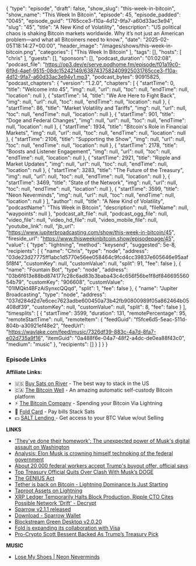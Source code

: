 {
  "type": "episode",
  "draft": false,
  "show_slug": "this-week-in-bitcoin",
  "show_name": "This Week In Bitcoin",
  "episode": 45,
  "episode_padded": "0045",
  "episode_guid": "1765cce3-f10a-4d12-9fa7-a60d33ac3e94",
  "slug": "45",
  "title": "A New Kind of Volatility",
  "description": "US political chaos is shaking Bitcoin markets worldwide. Why it’s not just an American problem—and what all Bitcoiners need to know.",
  "date": "2025-02-05T18:14:27+00:00",
  "header_image": "/images/shows/this-week-in-bitcoin.png",
  "categories": [
    "This Week In Bitcoin"
  ],
  "tags": [],
  "hosts": [
    "chris"
  ],
  "guests": [],
  "sponsors": [],
  "podcast_duration": "01:02:08",
  "podcast_file": "https://op3.dev/e/serve.podhome.fm/episode/f01a19c0-6f9d-4aef-9515-08dc15242149/6387437582409925031765cce3-f10a-4d12-9fa7-a60d33ac3e94v1.mp3",
  "podcast_bytes": 90915825,
  "podcast_chapters": {
    "version": "1.2.0",
    "chapters": [
      {
        "startTime": 0,
        "title": "Welcome into 45",
        "img": null,
        "url": null,
        "toc": null,
        "endTime": null,
        "location": null
      },
      {
        "startTime": 14,
        "title": "We Are Here to Fight Back",
        "img": null,
        "url": null,
        "toc": null,
        "endTime": null,
        "location": null
      },
      {
        "startTime": 86,
        "title": "Market Volatility and Tariffs",
        "img": null,
        "url": null,
        "toc": null,
        "endTime": null,
        "location": null
      },
      {
        "startTime": 901,
        "title": "Doge and Federal Changes",
        "img": null,
        "url": null,
        "toc": null,
        "endTime": null,
        "location": null
      },
      {
        "startTime": 1934,
        "title": "Bitcoin's Role in Financial Markets",
        "img": null,
        "url": null,
        "toc": null,
        "endTime": null,
        "location": null
      },
      {
        "startTime": 2106,
        "title": "Supporting the Show",
        "img": null,
        "url": null,
        "toc": null,
        "endTime": null,
        "location": null
      },
      {
        "startTime": 2178,
        "title": "Boosts and Listener Engagement",
        "img": null,
        "url": null,
        "toc": null,
        "endTime": null,
        "location": null
      },
      {
        "startTime": 2921,
        "title": "Ripple and Market Updates",
        "img": null,
        "url": null,
        "toc": null,
        "endTime": null,
        "location": null
      },
      {
        "startTime": 3283,
        "title": "The Future of the Treasury",
        "img": null,
        "url": null,
        "toc": null,
        "endTime": null,
        "location": null
      },
      {
        "startTime": 3469,
        "title": "State of the Network",
        "img": null,
        "url": null,
        "toc": null,
        "endTime": null,
        "location": null
      },
      {
        "startTime": 3599,
        "title": "Neon Neverminds",
        "img": null,
        "url": null,
        "toc": null,
        "endTime": null,
        "location": null
      }
    ],
    "author": null,
    "title": "A New Kind of Volatility",
    "podcastName": "This Week in Bitcoin",
    "description": null,
    "fileName": null,
    "waypoints": null
  },
  "podcast_alt_file": null,
  "podcast_ogg_file": null,
  "video_file": null,
  "video_hd_file": null,
  "video_mobile_file": null,
  "youtube_link": null,
  "jb_url": "https://www.jupiterbroadcasting.com/show/this-week-in-bitcoin/45",
  "fireside_url": "https://www.thisweekinbitcoin.show/episodepage/45",
  "value": {
    "type": "lightning",
    "method": "keysend",
    "suggested": 5e-8,
    "recipients": [
      {
        "name": "Chris",
        "type": "node",
        "address": "03de23d27775ff1abc1d5770e56ee058464c9fcd4cc39837e605646e95aaf5f8f4",
        "customKey": null,
        "customValue": null,
        "split": 91,
        "fee": false
      },
      {
        "name": "Fountain Bot",
        "type": "node",
        "address": "03b6f613e88bd874177c28c6ad83b3baba43c4c656f56be1f8df84669556054b79",
        "customKey": "906608",
        "customValue": "01IMQkt4BFzAiSynxcQQqd",
        "split": 1,
        "fee": false
      },
      {
        "name": "Jupiter Broadcasting",
        "type": "node",
        "address": "037d284d2d7e6cec7623adbe600450a73b42fb90800989f05a862464b05408df39",
        "customKey": null,
        "customValue": null,
        "split": 8,
        "fee": false
      }
    ],
    "timesplits": [
      {
        "startTime": 3599,
        "duration": 131,
        "remotePercentage": 95,
        "remoteStartTime": null,
        "remoteItem": {
          "feedGuid": "f5fce6d5-5eac-511d-804b-a30921ef48e2",
          "feedUrl": "https://wavlake.com/feed/music/7326df39-883c-4a7d-8fa7-e02d735a9f16",
          "itemGuid": "0a488f6e-04a7-48f2-a4dc-de0ea88f43c0",
          "medium": "music"
        },
        "recipients": []
      }
    ]
  }
}


### Episode Links

**Affiliate Links:**

* 🇺🇸 [Buy Sats on River](https://river.com/signup?r=3CT4V56E) \- The best way to stack in the US
* 🇨🇦 [The Bitcoin Well](https://www.bitcoinwell.com/jupiter) \- An amazing automatic self-custody Bitcoin platform
* ⚡ [The Bitcoin Company](https://app.thebitcoincompany.com/signup?ref=JUPITER) \- Spending your Bitcoin Via Lightning
* 🏦 [Fold Card](https://use.foldapp.com/r/XNHPXTFC) \- Pay bills Stack Sats
* 💵 [SALT Lending ](https://borrower.saltlending.com/register?referralCode=GkPQdbqWG)\- Get access to your BTC Value w/out Selling

**LINKS**

* ['They've done their homework': The unexpected power of Musk's digital assault on Washington](https://www.politico.com/news/2025/02/04/musk-digital-assault-washington-00202516)
* [Analysis: Elon Musk is crowning himself technoking of the federal government](https://www.cnn.com/2025/02/05/business/elon-musk-technoking-trump-nightcap/index.html)
* [About 20,000 federal workers accept Trump's buyout offer, official says](https://www.axios.com/2025/02/04/trump-buyout-federal-workers-20000)
* [Top Treasury Official Quits Over Clash With Musk’s DOGE](https://www.pymnts.com/politics/2025/top-treasury-official-david-lebryk-quits-over-clash-with-elon-musk-department-government-efficiency-doge/)
* [The GENIUS Act](https://www.banking.senate.gov/newsroom/majority/scott-hagerty-lummis-gillibrand-introduce-legislation-to-establish-a-stablecoin-regulatory-framework)
* [Tether is back on Bitcoin - Lightning Dominance Is Just Starting ](https://bitcoinmagazine.com/takes/tether-is-back-on-bitcoin-lightning-dominance-is-just-starting)
* [Taproot Assets on Lightning ](https://docs.lightning.engineering/the-lightning-network/taproot-assets/taproot-assets-on-lightning)
* [XRP Ledger Temporarily Halts Block Production, Ripple CTO Cites Possible Network 'Drift' - Decrypt](https://decrypt.co/304451/xrp-ledger-temporarily-halts-block-production-ripple-cto)
* [Sparrow v2.1.1 released](https://x.com/SparrowWallet/status/1886743169683128829)
* [Download - Sparrow Wallet](https://sparrowwallet.com/download/)
* [Blockstream Green Desktop v2.0.20](https://github.com/Blockstream/green_qt/releases/tag/release_2.0.20)
* [Fold is expanding its collaboration with Visa](https://www.businesswire.com/news/home/20250204978475/en/Fold-Expands-Relationship-with-Visa-to-Accelerate-Bitcoin-Rewards-Card-Programs)
* [Pro-Crypto Scott Bessent Backed As Trump’s Treasury Pick](https://cryptonews.com.au/news/pro-crypto-scott-bessent-backed-as-trumps-treasury-pick-124640/)

**MUSIC**

* [Lose My Shoes | Neon Neverminds](https://podcastindex.org/podcast/7189530?episode=33073136415)
